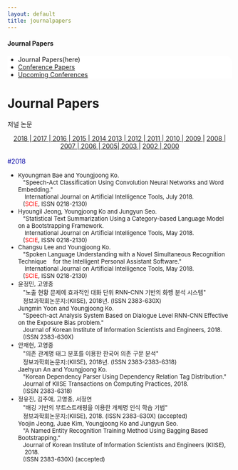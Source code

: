 ```yaml
---
layout: default
title: journalpapers
---
```

 <h4>Journal Papers</h4>
 <div class="linklink" style = "background-color:#ffffff;border-radius:0 15px">
          <ul class="posts-list">
            <li>Journal Papers(here)
            </li>
            <li class="post-link">
                <a class="post-title" href="https://youngjoongko.github.io/Publications/conferencepapers/">Conference Papers</a>
            </li>
            <li class="post-link">
                <a class="post-title" href="https://youngjoongko.github.io/Publications/upcomingconferences/">Upcoming Conferences</a>
            </li>
          </ul>
  </div>



<div class="post">
	<h1 class="pageTitle">Journal Papers</h1>	
	<p class="meta">저널 논문</p>
	<div class="linklink" style = "text-align:center;">
		<a href="#1"> 2018 </a>|<a href="#2"> 2017 </a>|<a href="#3"> 2016 </a>|<a href="#4"> 2015 </a>|<a href="#5"> 2014 </a>
		<a href="#6"> 2013 </a>|<a href="#7"> 2012 </a>|<a href="#8"> 2011 </a>|<a href="#9"> 2010 </a>|<a href="#10"> 2009 </a>|
		<a href="#11"> 2008 </a>|<a href="#12"> 2007 </a>|<a href="#13"> 2006 </a>|<a href="#14"> 2005</a>|<a href="#15"> 2003 </a>|
		<a href="#16"> 2002 </a>|<a href="#17"> 2000 </a>
	</div>
	<br>
	<a name="1"><font style = "color:#0000A5;">#2018</font></a>
	<ul>
		                <li><FONT size=2>Kyoungman Bae and Youngjoong Ko. 
						<br>&nbsp;&nbsp;&nbsp;&quot;Speech-Act Classification Using Convolution Neural Networks and Word Embedding.&quot;
						<br>&nbsp;&nbsp;&nbsp; International Journal on Artificial Intelligence Tools, July 2018.
						<br>&nbsp;&nbsp;&nbsp;(</FONT><font size="2" color="red">SCIE</font><FONT size=2>, ISSN 0218-2130)</Font>
		</li>
		<li><FONT size=2>Hyoungil Jeong, Youngjoong Ko and Jungyun Seo. 
						<br>&nbsp;&nbsp;&nbsp;&quot;Statistical Text Summarization Using a Category-based Language Model on a Bootstrapping Framework.
						<br>&nbsp;&nbsp;&nbsp; International Journal on Artificial Intelligence Tools, May 2018.
						<br>&nbsp;&nbsp;&nbsp;(</FONT><font size="2" color="red">SCIE</font><FONT size=2>, ISSN 0218-2130)<FONT> 
		</li>
		<li><FONT size=2>Changsu Lee and Youngjoong Ko.
						<br>&nbsp;&nbsp;&nbsp;&quot;Spoken Language Understanding with a Novel Simultaneous Recognition Technique  &nbsp;&nbsp;&nbsp;for the Intelligent Personal Assistant Software.&quot;
						<br>&nbsp;&nbsp;&nbsp; International Journal on Artificial Intelligence Tools, May 2018.
						<br>&nbsp;&nbsp;&nbsp;(</FONT><font size="2" color="red">SCIE</font><FONT size=2>, ISSN 0218-2130) <FONT>
		</li>
		<li>  <FONT size=2>윤정민, 고영중
						<br>&nbsp;&nbsp;&nbsp;&quot;노출 현황 문제에 효과적인 대화 단위 RNN-CNN 기반의 화행 분석 시스템"
						<br>&nbsp;&nbsp;&nbsp;정보과학회논문지:(KIISE),  2018년. (ISSN 2383-630X)</span></li>  				
		               <FONT size=2>Jungmin Yoon and Youngjoong Ko.
						<br>&nbsp;&nbsp;&nbsp;&quot;Speech-act Analysis System Based on Dialogue Level RNN-CNN Effective on the Exposure Bias problem.&quot;
						<br>&nbsp;&nbsp;&nbsp;Journal of Korean Institute of Information Scientists and Engineers,  2018. 
						<br>&nbsp;&nbsp;&nbsp;(ISSN 2383-630X)
		</li>
		<li>  <FONT size=2>안재현, 고영중
						<br>&nbsp;&nbsp;&nbsp;&quot;의존 관계명 태그 분포를 이용한 한국어 의존 구문 분석"
						<br>&nbsp;&nbsp;&nbsp;정보과학회논문지:(KIISE),  2018년. (ISSN 2383-2383-6318)</span></li>  				
		               <FONT size=2>Jaehyun An and Youngjoong Ko.
						<br>&nbsp;&nbsp;&nbsp;&quot;Korean Dependency Parser Using Dependency Relation Tag Distribution.&quot;
						<br>&nbsp;&nbsp;&nbsp;Journal of KIISE Transactions on Computing Practices,  2018.
						<br>&nbsp;&nbsp;&nbsp;(ISSN 2383-6318)<FONT>
		</li>
		<li>  <FONT size=2>정유진, 김주애, 고영중, 서정연
						<br>&nbsp;&nbsp;&nbsp;&quot;배깅 기반의 부트스트래핑을 이용한 개체명 인식 학습 기법"
						<br>&nbsp;&nbsp;&nbsp;정보과학회논문지:(KIISE), 2018.  (ISSN 2383-630X) (accepted)<FONT></li>  				
		               <FONT size=2>Yoojin Jeong, Juae Kim, Youngjoong Ko and Jungyun Seo. 
						<br>&nbsp;&nbsp;&nbsp;&quot;A Named Entity Recognition Training Method Using Bagging Based Bootstrapping.&quot;
						<br>&nbsp;&nbsp;&nbsp;Journal of Korean Institute of Information Scientists and Engineers (KIISE),
						<br>&nbsp;&nbsp;&nbsp;  2018. 
						<br>&nbsp;&nbsp;&nbsp;(ISSN 2383-630X) (accepted)<FONT>
			</li>             
	</ul>


 
</div>

